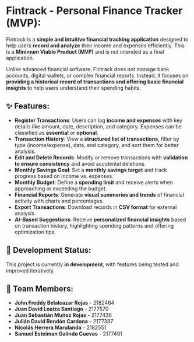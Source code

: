 # Fintrack - Personal Finance Tracker (MVP):

Fintrack is a **simple and intuitive financial tracking application** designed to help users **record and analyze** their income and expenses efficiently. This is a **Minimum Viable Product (MVP)** and is not intended as a final application.

Unlike advanced financial software, Fintrack does not manage bank accounts, digital wallets, or complex financial reports. Instead, it focuses on **providing a historical record of transactions and offering basic financial insights** to help users understand their spending habits.

## ✨ Features:

- **Register Transactions**: Users can log **income and expenses** with key details like amount, date, description, and category. Expenses can be classified as **essential** or **optional**.
- **Transaction History**: View a **structured list of transactions**, filter by type (income/expense), date, and category, and sort them for better analysis.
- **Edit and Delete Records**: Modify or remove transactions with **validation to ensure consistency** and avoid accidental deletions.
- **Monthly Savings Goal**: Set a **monthly savings target** and track progress based on income vs. expenses.
- **Monthly Budget**: Define a **spending limit** and receive alerts when approaching or exceeding the budget.
- **Financial Reports**: Generate **visual summaries and trends** of financial activity with charts and percentages.
- **Export Transactions**: Download records in **CSV format** for external analysis.
- **AI-Based Suggestions**: Receive **personalized financial insights** based on transaction history, highlighting spending patterns and offering optimization tips.

## 🚀 Development Status:

This project is currently **in development**, with features being tested and improved iteratively.

## 👥 Team Members:

- **John Freddy Belalcazar Rojas** - 2182464
- **Juan David Loaiza Santiago** - 2177570
- **Juan Sebastián Muñoz Rojas** - 2177436
- **Julián David Rendón Cardona** - 2177387
- **Nicolás Herrera Marulanda** - 2182551
- **Samuel Esteiman Galindo Cuevas** - 2177491
